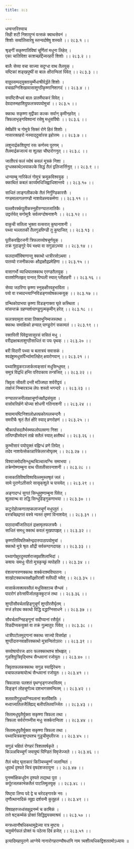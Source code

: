 ```yaml
---
title: २८३

---
```

धन्वन्तरिरुवाच  
सिही शटी निशायुग्मं वत्सकं क्वाथसेवनं ।  
शिशोः सर्व्वातिसारेषु स्तन्यदोषेषु शस्यते ।। २८३.१ ।।  
  
श्रृङ्गीं सकृष्णातिविषां चूर्णितां मधुना लिहेत् ।  
एका चातिविशा काशच्छर्द्दिज्वरहरी शिशोः ।। २८३.२ ।।  
  
बालैः सेव्या वचा साज्या सदुग्धा वाथ तैलयुक् ।  
यष्टिकां शङ्खपुष्पीं वा बालः क्षीरान्वितां पिवेत् ।। २८३.३ ।।  
  
वाग्रूपसम्पद्‌युक्तायुर्म्मेधाश्रीर्वर्द्धते शिशोः ।  
वचाह्यग्निशिखावासाशुण्ठीकृष्णानिशागदं ।। २८३.४ ।।  
  
सयष्टिसैन्धवं बालः प्रातर्मेघाकरं विवेत् ।  
देवदारुमहाशिग्रुफलत्रयपयोमुचां ।। २८३.५ ।।  
  
क्काथः सकृष्णा मृद्वीका कल्कः सर्वान् कृमीन्‌हरेत् ।  
त्रिफलाभृङ्गविश्वानां रसेषु मधुसर्पिषोः ।। २८३.६ ।।  
  
मेषीक्षीरे च गोमूत्रे सिक्तं रोगे हितं शिशोः ।  
नासारक्तहरो नस्याद्‌दुर्व्वारस इहोत्तमः ।। २८३.७ ।।  
  
लशुनार्द्रकशिग्रूणां रसः कर्णस्य पूरणम् ।  
तैलमार्द्रकजात्यं वा शूलहा चौष्ठरोगनुत् ।। २८३.८ ।।  
  
जातीपत्रं फलं व्योषं कवलं मूत्रकं निशा ।  
दुग्धक्काथेऽभयाकल्के सिद्धं तैलं द्वलिजार्त्तिनुत् ।। २८३.९ ।।  
  
धान्याम्बु नारिकेलं गोमूत्रं क्रमूकविश्वयुक् ।  
क्काथितं कबलं कार्य्यमधिजिह्वाधिशान्तये ।। २८३.१० ।।  
  
साधितं लाङ्गलीकल्के तैलं निर्गुण्डिकारसैः ।  
गण्डमालागलगण्डौ नाशयेन्नस्यकर्मणा ।। २८३.११ ।।  
  
पल्लवैरर्क्कपूतीकस्नुहीरुग्घातजातिकैः ।  
उद्वर्त्तयेत् सगोमूत्रैः सर्वत्वग्दोषनाशनैः ।। २८३.१२ ।।  
  
वाकुची सतिला भुक्ता वत्सरात् कुष्ठनाशनी ।  
पथ्या भल्लातकी तैलगुडपिण्डी तु कुष्ठजित् ।। २८३.१३ ।  
  
पूतीकवह्निरजनी त्रिफलाव्योषचूर्णयुक् ।  
तक्रं गुदाङ्गुरे पेयं भक्ष्या वा सगुडाऽभया ।। २८३.१४ ।।  
  
फलदार्व्वीविषाणान्तु क्काथो धात्रीरसोऽथवा ।  
पातव्यो रजनीकल्कः क्षौद्राक्षौद्रप्रमेहिणा ।। २८३.१५ ।।  
  
वासागर्भो व्याधिघातक्काथ एरण्डतैलयुक् ।  
वातशोणितहृत् पानात् पिप्पली स्यात् प्लीहाहरी ।। २८३.१६ ।।  
  
सेव्या जठरिणा कृष्णा स्नुक्‌क्षीरवहुभाविता ।  
पयो वा रच्यदन्त्याग्निविडङ्गव्योषकल्कयुक् ।। २८३.१७ ।।  
  
ग्रन्थिकोग्राभया कृष्णा विडङ्गाक्ता घृते कस्थिता ।  
मांसन्तक्रं ग्रहण्यर्शःपाण्डुगुल्मकृमीन् हरेत् ।। २८३.१८ ।।  
  
फलत्रयामृता वासा तिक्तभूनिम्वजस्तथा ।  
क्काथः समाक्षिको हन्यात् पाण्डुरोगं सकामलं ।। २८३.१९ ।।  
  
रक्तपित्ती पिवेद्वासासुरसं ससितं मधु ।  
वरीद्राक्षाबलाशुण्ठीसाधितं वा पयः पृथक् ।। २८३.२० ।।  
  
बरी विदारी पथ्या च बलात्रयं सवासकं ।  
श्वदंष्ट्रामधुसर्पिर्भ्यामालिहेत् क्षयरोगवान् ।। २८३.२१ ।।  
  
पथ्याशिग्रुकरञ्जार्कत्वक्‌सारं मधुसिन्धुमत् ।  
समूत्रं विद्रधिं हन्ति परिपाकाय तन्त्रजित् ।। २८३.२२ ।।  
  
त्रिवृता जीवती दन्ती मञ्जिष्ठा शर्वरीद्वयं ।  
तार्क्षजं निम्बपत्रञ्च लेपः शस्तो भगन्दरे ।। २८३.२३ ।।  
  
रुग्घातरजनीलाक्षाचूर्णाजक्षौद्रसंयुता ।  
वासोवत्तिर्व्रणे योज्या शोधनी गतिनाशनी ।। २८३.२४ ।।  
  
शयामायष्टिनिशालोध्रपद्मकोत्पलचन्दनैः ।  
समरीचैः श्रृतं तैलं क्षीरे स्याद् व्रणरोहणं ।। २८३.२५ ।।  
  
श्रीकार्पासदलैर्भस्मफलोपलवणा निशा ।  
तत्पिण्डीस्वेदनं ताम्रे सतैलं स्यात् क्षतौषधं ।। २८३.२६ ।।  
  
कुम्भीसारं पयोयुक्तं वह्निग्धं व्रणे लिपेत् ।  
तदेव नाशयेत्सेकान्नारिकेलरजोघृतम् ।। २८३.२७ ।।  
  
विश्वाजमोदसिन्धूत्थचिञ्चात्वग्भिः समाभया ।  
तक्रेणोष्णाम्बुना वाथ पीतातीसारनाशनी ।। २८३.२८ ।।  
  
वत्सकातिविषाविश्वविल्लमुस्तश्रृतं जलं ।  
सामे पुराणेऽतीसारे सासृक्‌शूले च पाययेत् ।। २८३.२९ ।।  
  
अङ्गादग्धं सुगतं सिन्धुमुष्णाम्बुना पिवेत् ।  
शूलवान्थ वा तद्धि सिन्धुहिङ्गुकणाभया ।। २८३.३० ।।  
  
कटुरोहोत्कणातह्कलाजचूर्णं मधुप्लुतं ।  
वस्त्रच्छिद्रगतं वक्त्रे न्यस्तं तृष्णां विनाशयेत् ।। २८३.३१ ।।  
  
पाठादार्व्वीजातिदलं द्राक्षामृलफलत्रयैः ।  
साधितं समधु क्काथं कवलं मुखपापहृत् ।। २८३.३२ ।।  
  
कृष्णातिविषतिक्तेन्द्रदारुपाठापयोमुचां ।  
क्काथो मूत्रे श्रृतः क्षौद्री सर्वकण्ठगदापहः ।। २८३.३३ ।।  
  
पथ्यागोक्षुरदुस्पर्शराजवृक्षशिलाभिदां ।  
कषायः समधुः पीतो मूत्रकृच्छ्रं व्यपोहति ।। २८३.३४ ।।  
  
वंशत्वग्वरुणक्काथः शर्क्कराश्मविघातनः ।  
शाखोटक्काथसक्षौद्रक्षीराशी श्लीपदी भवेत् ।। २८३.३५ ।।  
  
मासार्कत्वक्पयस्तैलं मधुसिक्तञ्च सैन्धवं ।  
पादरोगं हरेत्सर्पिर्जालकुक्कुटजं तथा ।। २८३.३६ ।।  
  
शुण्ठीसौवर्चलाहिङ्गुचूर्णं शूण्ठीरसैर्घृतम् ।  
रुजं हरेदथ क्काथो विद्धि वद्धाग्निसाधने ।। २८३.३७ ।।  
  
सौवर्चलाग्निहङ्‌गूनां सदीप्यानां रसैर्युतं ।  
विडदीप्यकयुक्तं वा तक्रं गुल्मातुरः पिवेत् ।। २८३.३८ ।।  
  
धात्रीपटोलमुद्‌गानां क्काथः साज्यो विसर्पहा ।  
शुण्ठीदारुनवाक्षीरक्काथो मूत्रान्वितोऽपरः ।। २८३.३९ ।।  
  
सव्योषायोरजः क्षारः फलक्काथश्च शोथहृत् ।  
गुडशिग्रुत्रिवृद्भिश्च सैन्धवानां रजोयुतः ।। २८३.४० ।।  
  
त्रिवृताफलकक्काथः सगुड स्याद्विरेचनः ।  
वचाफलकषायोत्थं सैन्धवानां रजोयुतः ।। २८३.४१ ।।  
  
त्रिफलायाः पलशतं पृथग्भृङ्गजभावितम् ।  
विङ्ङ्गं लोहचूर्णञ्च दशभागसमन्वितम् ।। २८३.४२ ।।  
  
शतावरीगुडुच्यग्निपलानां शतविंशतिः ।  
मध्वाज्यतिलजैर्लिह्यद् बलीपलितवर्ज्जितः ।। २८३.४३ ।।  
  
सितामधुघृतैर्युक्ता सकृष्णा त्रिफला तथा ।  
त्रिफला सर्वरोगघ्नीस मधुः सर्क्करान्विता ।। २८३.४४ ।।  
  
सितामधुघृतैर्युक्ता सकृष्णा त्रिफला तथा ।  
पथ्याचित्रकशुण्ठ्यश्च गुडुचीमुष्लीरजः ।। २८३.४५ ।।  
  
सगुडं भक्षितं रोगहरं त्रिशतवर्षकृते ।  
किञअचिच्चूर्णं जवापुष्पं पिण्डितं विमृजेज्जले ।। २८३.४६ ।।  
  
तैलं भवेद् घृताकारं किञ्चिच्चूर्ण्णं जलान्वितं ।  
धूपार्थं दृश्यते चित्रं वृषदंशजरायुना ।। २८३.४७ ।।  
  
पुनर्म्माक्षिकधूपेन दृश्यते तद्याथा पुरा ।  
कर्पूरजलकाभेकतैलं पाटलिमूलयुक् ।। २८३.४८ ।।  
  
पिष्ट्वा लिप्य पदे द्वे च चरेदङ्गारके नरः ।  
तृणौत्थानादिकं व्यूह्य दर्शयन्वै कुतूहलं ।। २८३.४९ ।।  
  
विषग्रहरुजध्वंसक्षुद्रनर्म्म च कामिकं ।  
तत्ते षट्‌कर्म्मकं प्रोक्तं सिद्धिद्वयसमाश्रयं ।। २८३.५० ।।  
  
मन्त्रध्यानौषधिकथामुद्रेज्या यत्र मुष्टयः ।  
चतुर्व्वर्गफलं प्रोक्तं यः पठेत्स दिवं व्रजेत् ।। २८३.५१ ।।  
  
इत्यादिमहापुराणे आग्नेये नानारोगहराण्यौषधानि नाम त्र्यशीत्यधिकद्विशततमोऽध्यायः ॥